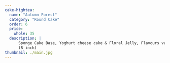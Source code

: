 ```yaml
---
cake-hightea:
  name: "Autumn Forest"
  category: "Round Cake"
  order: 6
  price:
    whole: 35
  description: |
      Sponge Cake Base, Yoghurt cheese cake & Floral Jelly, Flavours varies each season
      (8 inch)
thumbnail: ./main.jpg
---
```

